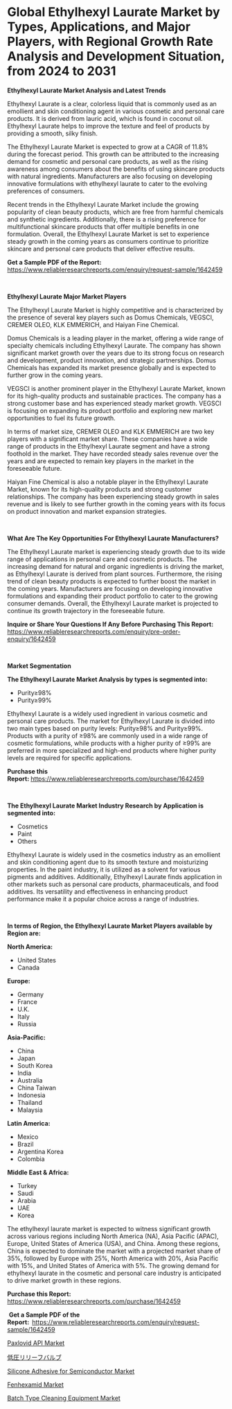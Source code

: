 <p><h1>Global Ethylhexyl Laurate Market by Types, Applications, and Major Players, with Regional Growth Rate Analysis and Development Situation, from 2024 to 2031</h1></p><p><strong>Ethylhexyl Laurate Market Analysis and Latest Trends</strong></p>
<p><p>Ethylhexyl Laurate is a clear, colorless liquid that is commonly used as an emollient and skin conditioning agent in various cosmetic and personal care products. It is derived from lauric acid, which is found in coconut oil. Ethylhexyl Laurate helps to improve the texture and feel of products by providing a smooth, silky finish.</p><p>The Ethylhexyl Laurate Market is expected to grow at a CAGR of 11.8% during the forecast period. This growth can be attributed to the increasing demand for cosmetic and personal care products, as well as the rising awareness among consumers about the benefits of using skincare products with natural ingredients. Manufacturers are also focusing on developing innovative formulations with ethylhexyl laurate to cater to the evolving preferences of consumers.</p><p>Recent trends in the Ethylhexyl Laurate Market include the growing popularity of clean beauty products, which are free from harmful chemicals and synthetic ingredients. Additionally, there is a rising preference for multifunctional skincare products that offer multiple benefits in one formulation. Overall, the Ethylhexyl Laurate Market is set to experience steady growth in the coming years as consumers continue to prioritize skincare and personal care products that deliver effective results.</p></p>
<p><strong>Get a Sample PDF of the Report:&nbsp;</strong> <a href="https://www.reliableresearchreports.com/enquiry/request-sample/1642459">https://www.reliableresearchreports.com/enquiry/request-sample/1642459</a></p>
<p>&nbsp;</p>
<p><strong>Ethylhexyl Laurate Major Market Players</strong></p>
<p><p>The Ethylhexyl Laurate Market is highly competitive and is characterized by the presence of several key players such as Domus Chemicals, VEGSCI, CREMER OLEO, KLK EMMERICH, and Haiyan Fine Chemical. </p><p>Domus Chemicals is a leading player in the market, offering a wide range of specialty chemicals including Ethylhexyl Laurate. The company has shown significant market growth over the years due to its strong focus on research and development, product innovation, and strategic partnerships. Domus Chemicals has expanded its market presence globally and is expected to further grow in the coming years.</p><p>VEGSCI is another prominent player in the Ethylhexyl Laurate Market, known for its high-quality products and sustainable practices. The company has a strong customer base and has experienced steady market growth. VEGSCI is focusing on expanding its product portfolio and exploring new market opportunities to fuel its future growth.</p><p>In terms of market size, CREMER OLEO and KLK EMMERICH are two key players with a significant market share. These companies have a wide range of products in the Ethylhexyl Laurate segment and have a strong foothold in the market. They have recorded steady sales revenue over the years and are expected to remain key players in the market in the foreseeable future.</p><p>Haiyan Fine Chemical is also a notable player in the Ethylhexyl Laurate Market, known for its high-quality products and strong customer relationships. The company has been experiencing steady growth in sales revenue and is likely to see further growth in the coming years with its focus on product innovation and market expansion strategies.</p></p>
<p>&nbsp;</p>
<p><strong>What Are The Key Opportunities For Ethylhexyl Laurate Manufacturers?</strong></p>
<p><p>The Ethylhexyl Laurate market is experiencing steady growth due to its wide range of applications in personal care and cosmetic products. The increasing demand for natural and organic ingredients is driving the market, as Ethylhexyl Laurate is derived from plant sources. Furthermore, the rising trend of clean beauty products is expected to further boost the market in the coming years. Manufacturers are focusing on developing innovative formulations and expanding their product portfolio to cater to the growing consumer demands. Overall, the Ethylhexyl Laurate market is projected to continue its growth trajectory in the foreseeable future.</p></p>
<p><strong>Inquire or Share Your Questions If Any Before Purchasing This Report:</strong> <a href="https://www.reliableresearchreports.com/enquiry/pre-order-enquiry/1642459">https://www.reliableresearchreports.com/enquiry/pre-order-enquiry/1642459</a></p>
<p>&nbsp;</p>
<p><strong>Market Segmentation</strong></p>
<p><strong>The Ethylhexyl Laurate Market Analysis by types is segmented into:</strong></p>
<p><ul><li>Purity≥98%</li><li>Purity≥99%</li></ul></p>
<p><p>Ethylhexyl Laurate is a widely used ingredient in various cosmetic and personal care products. The market for Ethylhexyl Laurate is divided into two main types based on purity levels: Purity≥98% and Purity≥99%. Products with a purity of ≥98% are commonly used in a wide range of cosmetic formulations, while products with a higher purity of ≥99% are preferred in more specialized and high-end products where higher purity levels are required for specific applications.</p></p>
<p><strong>Purchase this Report:&nbsp;</strong><a href="https://www.reliableresearchreports.com/purchase/1642459">https://www.reliableresearchreports.com/purchase/1642459</a></p>
<p>&nbsp;</p>
<p><strong>The Ethylhexyl Laurate Market Industry Research by Application is segmented into:</strong></p>
<p><ul><li>Cosmetics</li><li>Paint</li><li>Others</li></ul></p>
<p><p>Ethylhexyl Laurate is widely used in the cosmetics industry as an emollient and skin conditioning agent due to its smooth texture and moisturizing properties. In the paint industry, it is utilized as a solvent for various pigments and additives. Additionally, Ethylhexyl Laurate finds application in other markets such as personal care products, pharmaceuticals, and food additives. Its versatility and effectiveness in enhancing product performance make it a popular choice across a range of industries.</p></p>
<p>&nbsp;</p>
<p><strong>In terms of Region, the Ethylhexyl Laurate Market Players available by Region are:</strong></p>
<p>
    <p> <strong> North America: </strong>
        <ul>
            <li>United States</li>
            <li>Canada</li>
        </ul>
        </p> 
    <p> <strong> Europe: </strong>
        <ul>
            <li>Germany</li>
            <li>France</li>
            <li>U.K.</li>
            <li>Italy</li>
            <li>Russia</li>
        </ul>
        </p> 
    <p> <strong> Asia-Pacific: </strong>
        <ul>
            <li>China</li>
            <li>Japan</li>
            <li>South Korea</li>
            <li>India</li>
            <li>Australia</li>
            <li>China Taiwan</li>
            <li>Indonesia</li>
            <li>Thailand</li>
            <li>Malaysia</li>
        </ul>
        </p> 
    <p> <strong> Latin America: </strong>
        <ul>
            <li>Mexico</li>
            <li>Brazil</li>
            <li>Argentina Korea</li>
            <li>Colombia</li>
        </ul>
        </p> 
    <p> <strong> Middle East & Africa: </strong>
        <ul>
            <li>Turkey</li>
            <li>Saudi</li>
            <li>Arabia</li>
            <li>UAE</li>
            <li>Korea</li>
        </ul>
    </p>
    </p>
<p><p>The ethylhexyl laurate market is expected to witness significant growth across various regions including North America (NA), Asia Pacific (APAC), Europe, United States of America (USA), and China. Among these regions, China is expected to dominate the market with a projected market share of 35%, followed by Europe with 25%, North America with 20%, Asia Pacific with 15%, and United States of America with 5%. The growing demand for ethylhexyl laurate in the cosmetic and personal care industry is anticipated to drive market growth in these regions.</p></p>
<p><strong>Purchase this Report: </strong><a href="https://www.reliableresearchreports.com/purchase/1642459">https://www.reliableresearchreports.com/purchase/1642459</a></p>
<p>&nbsp;<strong>Get a Sample PDF of the Report:&nbsp;&nbsp;</strong><a href="https://www.reliableresearchreports.com/enquiry/request-sample/1642459">https://www.reliableresearchreports.com/enquiry/request-sample/1642459</a></p>
<p><strong></strong></p>
<p><p><a href="https://github.com/guneycigdem35/Market-Research-Report-List-2/blob/main/paxlovid-api-market.md">Paxlovid API Market</a></p><p><a href="https://github.com/ihabdkwlxs948/Market-Research-Report-List-1/blob/main/6335606193987.md">低圧リリーフバルブ</a></p><p><a href="https://issuu.com/reportprime-2/docs/silicone-adhesive-for-semiconductor-market-size-20">Silicone Adhesive for Semiconductor Market</a></p><p><a href="https://github.com/biheemgalvinlouises6hokrh3h/Market-Research-Report-List-1/blob/main/fenhexamid-market.md">Fenhexamid Market</a></p><p><a href="https://issuu.com/reportprime-2/docs/batch-type-cleaning-equipment-market-size-2030.ppt">Batch Type Cleaning Equipment Market</a></p></p>